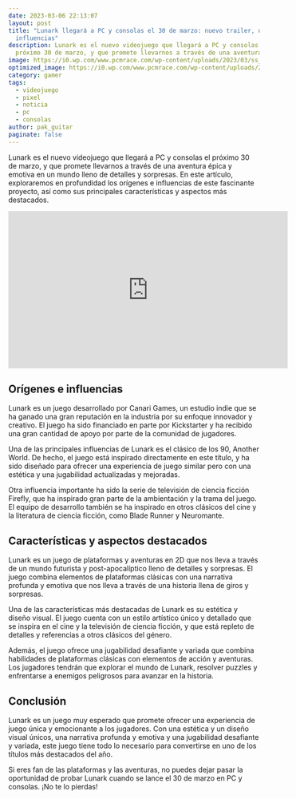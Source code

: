 ```yaml
---
date: 2023-03-06 22:13:07
layout: post
title: "Lunark llegará a PC y consolas el 30 de marzo: nuevo trailer, orígenes e
  influencias"
description: Lunark es el nuevo videojuego que llegará a PC y consolas el
  próximo 30 de marzo, y que promete llevarnos a través de una aventura épica
image: https://i0.wp.com/www.pcmrace.com/wp-content/uploads/2023/03/ss_6e1b4e13d746e5f3f406e026bf56a8d978e82aa5.1920x1080.jpg?resize=750%2C400&ssl=1
optimized_image: https://i0.wp.com/www.pcmrace.com/wp-content/uploads/2023/03/ss_6e1b4e13d746e5f3f406e026bf56a8d978e82aa5.1920x1080.jpg?resize=750%2C400&ssl=1
category: gamer
tags:
  - videojuego
  - pixel
  - noticia
  - pc
  - consolas
author: pak_guitar
paginate: false
---
```

Lunark es el nuevo videojuego que llegará a PC y consolas el próximo 30 de marzo, y que promete llevarnos a través de una aventura épica y emotiva en un mundo lleno de detalles y sorpresas. En este artículo, exploraremos en profundidad los orígenes e influencias de este fascinante proyecto, así como sus principales características y aspectos más destacados.

<iframe width="560" height="315" src="https://www.youtube.com/embed/CHWFhGVtTcg" title="YouTube video player" frameborder="0" allow="accelerometer; autoplay; clipboard-write; encrypted-media; gyroscope; picture-in-picture; web-share" allowfullscreen></iframe>

## Orígenes e influencias

Lunark es un juego desarrollado por Canari Games, un estudio indie que se ha ganado una gran reputación en la industria por su enfoque innovador y creativo. El juego ha sido financiado en parte por Kickstarter y ha recibido una gran cantidad de apoyo por parte de la comunidad de jugadores.

Una de las principales influencias de Lunark es el clásico de los 90, Another World. De hecho, el juego está inspirado directamente en este título, y ha sido diseñado para ofrecer una experiencia de juego similar pero con una estética y una jugabilidad actualizadas y mejoradas.

Otra influencia importante ha sido la serie de televisión de ciencia ficción Firefly, que ha inspirado gran parte de la ambientación y la trama del juego. El equipo de desarrollo también se ha inspirado en otros clásicos del cine y la literatura de ciencia ficción, como Blade Runner y Neuromante.

## Características y aspectos destacados

Lunark es un juego de plataformas y aventuras en 2D que nos lleva a través de un mundo futurista y post-apocalíptico lleno de detalles y sorpresas. El juego combina elementos de plataformas clásicas con una narrativa profunda y emotiva que nos lleva a través de una historia llena de giros y sorpresas.

Una de las características más destacadas de Lunark es su estética y diseño visual. El juego cuenta con un estilo artístico único y detallado que se inspira en el cine y la televisión de ciencia ficción, y que está repleto de detalles y referencias a otros clásicos del género.

Además, el juego ofrece una jugabilidad desafiante y variada que combina habilidades de plataformas clásicas con elementos de acción y aventuras. Los jugadores tendrán que explorar el mundo de Lunark, resolver puzzles y enfrentarse a enemigos peligrosos para avanzar en la historia.

## Conclusión

Lunark es un juego muy esperado que promete ofrecer una experiencia de juego única y emocionante a los jugadores. Con una estética y un diseño visual únicos, una narrativa profunda y emotiva y una jugabilidad desafiante y variada, este juego tiene todo lo necesario para convertirse en uno de los títulos más destacados del año.

Si eres fan de las plataformas y las aventuras, no puedes dejar pasar la oportunidad de probar Lunark cuando se lance el 30 de marzo en PC y consolas. ¡No te lo pierdas!
